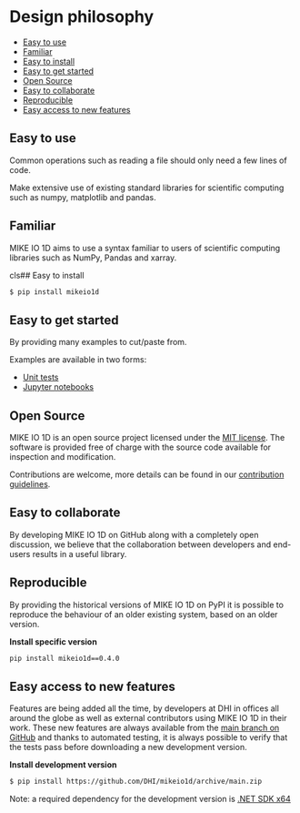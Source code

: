 # Design philosophy

* [Easy to use](#easy-to-use)
* [Familiar](#familiar)
* [Easy to install](#easy-to-install)
* [Easy to get started](#easy-to-get-started)
* [Open Source​](#open-source)
* [Easy to collaborate​](#easy-to-collaborate)
* [Reproducible](#reproducible)
* [Easy access to new features](#easy-access-to-new-features)


## Easy to use

Common operations such as reading a file should only need a few lines of code.

Make extensive use of existing standard libraries for scientific computing such as numpy, matplotlib and pandas.


## Familiar

MIKE IO 1D aims to use a syntax familiar to users of scientific computing libraries such as NumPy, Pandas and xarray.

cls## Easy to install

```bash
$ pip install mikeio1d
```

## Easy to get started
By providing many examples to cut/paste from.

Examples are available in two forms:

* [Unit tests](https://github.com/DHI/mikeio1d/tree/main/tests)
* [Jupyter notebooks](https://nbviewer.jupyter.org/github/DHI/mikeio1d/tree/main/notebooks/)

## Open Source​
MIKE IO 1D is an open source project licensed under the [MIT license](https://github.com/DHI/mikeio1d/blob/main/LICENSE).
The software is provided free of charge with the source code available for inspection and modification.

Contributions are welcome, more details can be found in our [contribution guidelines](https://github.com/DHI/mikeio1d/blob/main/CONTRIBUTING.md).

## Easy to collaborate
By developing MIKE IO 1D on GitHub along with a completely open discussion, we believe that the collaboration between developers and end-users results in a useful library.

## Reproducible
By providing the historical versions of MIKE IO 1D on PyPI it is possible to reproduce the behaviour of an older existing system, based on an older version.

**Install specific version**

```bash
pip install mikeio1d==0.4.0
```

## Easy access to new features
Features are being added all the time, by developers at DHI in offices all around the globe as well as external contributors using MIKE IO 1D in their work.
These new features are always available from the [main branch on GitHub](https://github.com/DHI/mikeio1d) and thanks to automated testing, it is always possible to verify that the tests pass before downloading a new development version.

**Install development version**

```bash
$ pip install https://github.com/DHI/mikeio1d/archive/main.zip
```

Note: a required dependency for the development version is [.NET SDK x64](https://dotnet.microsoft.com/en-us/download)
